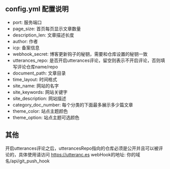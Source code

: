 ## config.yml 配置说明

- port: 服务端口 
- page_size: 首页每页显示文章数量
- description_len: 文章描述长度
- author: 作者
- icp: 备案信息
- webhook_secret: 博客更新钩子的秘钥，需要和仓库设置的秘钥一致
- utterances_repo: 是否开启utterances评论，留空则表示不开启评论，否则填写评论仓库name/repo
- document_path: 文章目录
- time_layout: 时间格式
- site_name: 网站的名字
- site_keywords: 网站关键字
- site_description: 网站描述
- category_doc_number: 每个分类的下面最多展示多少篇文章
- theme_color: 站点主题颜色
- theme_option: 站点主题可选颜色

## 其他
开启utterances评论之后，utterancesRepo指向的仓库必须是公开并且可以被评论的，具体使用请访问 https://utteranc.es
webHook的地址:  你的域名/api/git_push_hook
